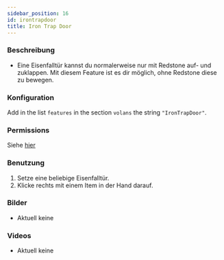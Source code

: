 ```yaml
---
sidebar_position: 16
id: irontrapdoor
title: Iron Trap Door
---
```

### Beschreibung
* Eine Eisenfalltür kannst du normalerweise nur mit Redstone auf- und zuklappen. Mit diesem Feature ist es dir möglich, ohne Redstone diese zu bewegen.
### Konfiguration
Add in the list `features` in the section `volans` the string `"IronTrapDoor"`.
### Permissions
Siehe [hier](/docs/Permissions/#trapdoor)
### Benutzung
1. Setze eine beliebige Eisenfalltür.
2. Klicke rechts mit einem Item in der Hand darauf.
### Bilder
- Aktuell keine
### Videos
- Aktuell keine